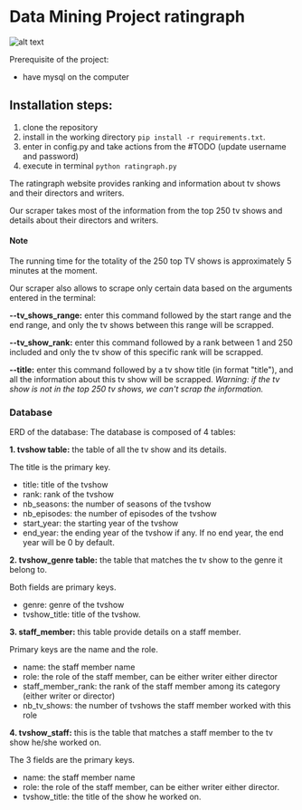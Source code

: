 # Data Mining Project ratingraph

![alt text](https://i.imgur.com/6zM7JBq.png)

Prerequisite of the project:
- have mysql on the computer

## Installation steps:
1. clone the repository
2. install in the working directory `pip install -r requirements.txt`.
3. enter in config.py and take actions from the #TODO (update username and password)
4. execute in terminal `python ratingraph.py`

The ratingraph website provides ranking and information about tv shows and their directors and writers.

Our scraper takes most of the information from the top 250 tv shows and details about their directors and writers.

#### Note
The running time for the totality of the 250 top TV shows is approximately 5 minutes at the moment.

Our scraper also allows to scrape only certain data based on the arguments entered in the terminal:

**--tv_shows_range:** enter this command followed by the start range and the end range, and only the tv shows between this range will be scrapped.

**--tv_show_rank:** enter this command followed by a rank between 1 and 250 included and only the tv show of this specific rank will be scrapped.

**--title:** enter this command followed by a tv show title (in format "title"), and all the information about this tv show will be scrapped. _Warning: if the tv show is not in the top 250 tv shows, we can't scrap the information._

### Database

ERD of the database:
The database is composed of 4 tables:

**1. tvshow table:** the table of all the tv show and its details.

The title is the primary key.
  - title: title of the tvshow
  - rank: rank of the tvshow
  - nb_seasons: the number of seasons of the tvshow
  - nb_episodes: the number of episodes of the tvshow
  - start_year: the starting year of the tvshow
  - end_year: the ending year of the tvshow if any. If no end year, the end year will be 0 by default.

**2. tvshow_genre table:** the table that matches the tv show to the genre it belong to.

Both fields are primary keys.
  - genre: genre of the tvshow
  - tvshow_title: title of the tvshow.

**3. staff_member:** this table provide details on a staff member. 

Primary keys are the name and the role.
   - name: the staff member name
   - role: the role of the staff member, can be either writer either director
   - staff_member_rank: the rank of the staff member among its category (either writer or director)
   - nb_tv_shows: the number of tvshows the staff member worked with this role

**4. tvshow_staff:** this is the table that matches a staff member to the tv show he/she worked on.

The 3 fields are the primary keys.
   - name: the staff member name
   - role: the role of the staff member, can be either writer either director.
   - tvshow_title: the title of the show he worked on.

